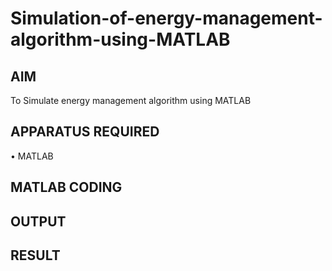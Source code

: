 # Simulation-of-energy-management-algorithm-using-MATLAB
## AIM
To Simulate energy management algorithm using MATLAB

## APPARATUS REQUIRED
•	MATLAB

## MATLAB CODING

## OUTPUT

## RESULT
